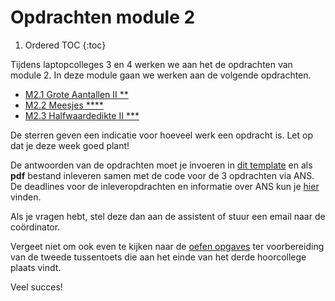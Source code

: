 # Opdrachten module 2
<!--REF\label{/opdrachten-module-2/opdrachten}-->

1. Ordered TOC
{:toc}

Tijdens laptopcolleges 3 en 4 werken we aan het de opdrachten van module 2. 
In deze module gaan we werken aan de volgende opdrachten. 

* [M2.1 Grote Aantallen II \*\*](/opdrachten-module-2/groteaantallen)
* [M2.2 Meesjes \*\*\*\* ](/opdrachten-module-2/meesjes)
* [M2.3 Halfwaardedikte II \*\*\*](/opdrachten-module-2/halfwaardedikteii)

De sterren geven een indicatie voor hoeveel werk een opdracht is. Let op dat je deze week goed plant!


De antwoorden van de opdrachten moet je invoeren in [dit template](InlevertemplateModule2.docx) en als **pdf** bestand inleveren samen met de code voor de 3 opdrachten via ANS. De deadlines voor de inleveropdrachten en informatie over ANS kun je [hier](/informatie/inleveropdrachten) vinden.

Als je vragen hebt, stel deze dan aan de assistent of stuur een email naar de coördinator.

Vergeet niet om ook even te kijken naar de [oefen opgaves](/tussentoets-ii/oefenopgaves) ter voorbereiding van de tweede tussentoets die aan het einde van het derde hoorcollege plaats vindt.

Veel succes! 

